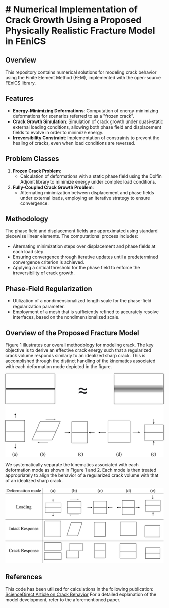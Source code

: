 # # Numerical Implementation of Crack Growth Using a Proposed Physically Realistic Fracture Model in FEniCS

## Overview
This repository contains numerical solutions for modeling crack behavior using the Finite Element Method (FEM), implemented with the open-source FEniCS library.

## Features
- **Energy-Minimizing Deformations**: Computation of energy-minimizing deformations for scenarios referred to as a "frozen crack".
- **Crack Growth Simulation**: Simulation of crack growth under quasi-static external loading conditions, allowing both phase field and displacement fields to evolve in order to minimize energy.
- **Irreversibility Constraint**: Implementation of constraints to prevent the healing of cracks, even when load conditions are reversed.

## Problem Classes
1. **Frozen Crack Problem**: 
   - Calculation of deformations with a static phase field using the Dolfin Adjoint library to minimize energy under complex load conditions.
2. **Fully-Coupled Crack Growth Problem**: 
   - Alternating minimization between displacement and phase fields under external loads, employing an iterative strategy to ensure convergence.

## Methodology
The phase field and displacement fields are approximated using standard piecewise linear elements. The computational process includes:
- Alternating minimization steps over displacement and phase fields at each load step.
- Ensuring convergence through iterative updates until a predetermined convergence criterion is achieved.
- Applying a critical threshold for the phase field to enforce the irreversibility of crack growth.

## Phase-Field Regularization
- Utilization of a nondimensionalized length scale for the phase-field regularization parameter.
- Employment of a mesh that is sufficiently refined to accurately resolve interfaces, based on the nondimensionalized scale.

## Overview of the Proposed Fracture Model

Figure 1 illustrates our overall methodology for modeling crack. The key objective is to derive an effective crack energy such that a regularized crack volume responds similarly to an idealized sharp crack. This is accomplished through the distinct handling of the kinematics associated with each deformation mode depicted in the figure.

![Figure 1: Overview of Approach](images/Loadings.jpg "Fig. 1: Separation and Treatment of Deformation Modes")

We systematically separate the kinematics associated with each deformation mode as shown in Figure 1 and 2. Each mode is then treated appropriately to align the behavior of a regularized crack volume with that of an idealized sharp crack.

![Figure 2: Response of Crack and Intact Material under Different Deformations](images/CrackIntactResponse.jpg "Fig. 2: Crack and intact behaviour")

## References
This code has been utilized for calculations in the following publication:
[ScienceDirect Article on Crack Behavior](https://www.sciencedirect.com/science/article/pii/S0022509622001843)
For a detailed explanation of the model development, refer to the aforementioned paper.
